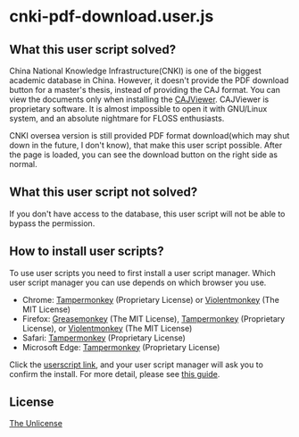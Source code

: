 # cnki-pdf-download.user.js

## What this user script solved?

China National Knowledge Infrastructure(CNKI) is one of the biggest academic database in China. However, it doesn't provide the PDF download button for a master's thesis, instead of providing the CAJ format. You can view the documents only when installing the [CAJViewer](http://cajviewer.cnki.net/). CAJViewer is proprietary software. It is almost impossible to open it with GNU/Linux system, and an absolute nightmare for FLOSS enthusiasts.

CNKI oversea version is still provided PDF format download(which may shut down in the future, I don't know), that make this user script possible. After the page is loaded, you can see the download button on the right side as normal. 

## What this user script not solved?

If you don't have access to the database, this user script will not be able to bypass the permission.

## How to install user scripts?

To use user scripts you need to first install a user script manager. Which user script manager you can use depends on which browser you use.
- Chrome: [Tampermonkey](https://chrome.google.com/webstore/detail/tampermonkey/dhdgffkkebhmkfjojejmpbldmpobfkfo) (Proprietary License) or [Violentmonkey](https://chrome.google.com/webstore/detail/violent-monkey/jinjaccalgkegednnccohejagnlnfdag) (The MIT License)
- Firefox: [Greasemonkey](https://addons.mozilla.org/firefox/addon/greasemonkey/) (The MIT License), [Tampermonkey](https://addons.mozilla.org/firefox/addon/tampermonkey/) (Proprietary License), or [Violentmonkey](https://addons.mozilla.org/firefox/addon/violentmonkey/) (The MIT License)
- Safari: [Tampermonkey](http://tampermonkey.net/?browser=safari) (Proprietary License)
- Microsoft Edge: [Tampermonkey](https://www.microsoft.com/store/p/tampermonkey/9nblggh5162s) (Proprietary License)

Click the [userscript link](https://raw.githubusercontent.com/tomac4t/cnki-pdf-download.user.js/master/cnki-pdf-download.user.js), and your user script manager will ask you to confirm the install. For more detail, please see [this guide](https://greasyfork.org/en/help/installing-user-scripts). 

## License
[The Unlicense](LICENSE)
